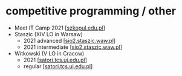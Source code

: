 # competitive programming / other

* Meet IT Camp 2021 [[szkopul.edu.pl](https://szkopul.edu.pl/c/python-contest/p/)]
* Staszic (XIV LO in Warsaw)
  * 2021 advanced [[sio2.staszic.waw.pl](https://sio2.staszic.waw.pl/c/kolko-zaawansowane-202021/p/)]
  * 2021 intermediate [[sio2.staszic.waw.pl](https://sio2.staszic.waw.pl/c/algo-sredniozaaw-2020-2021/p/)]
* Witkowski (V LO in Cracow)
  * 2021 [[satori.tcs.uj.edu.pl](https://satori.tcs.uj.edu.pl/contest/6460872/problems)]
  * regular [[satori.tcs.uj.edu.pl](https://satori.tcs.uj.edu.pl/contest/1870276/problems)]
